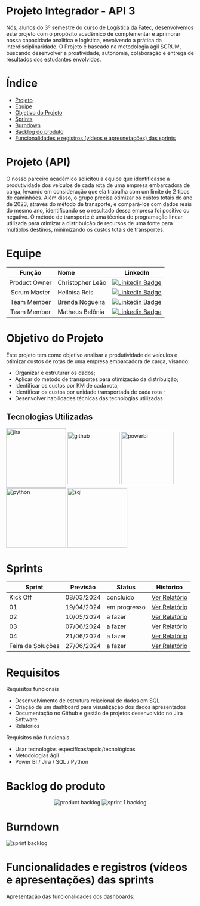 # Projeto Integrador - API 3 

Nós, alunos do 3º semestre do curso de Logística da Fatec, desenvolvemos este projeto com o propósito acadêmico de complementar e aprimorar nossa capacidade analítica e logística, envolvendo a prática da interdisciplinaridade. O Projeto é baseado na metodologia ágil SCRUM, buscando desenvolver a proatividade, autonomia, colaboração e entrega de resultados dos estudantes envolvidos.



# Índice

* [Projeto](#projeto-template)
* [Equipe](#equipe)
* [Objetivo do Projeto](#objetivo-do-projeto)
* [Sprints](#Sprints)
* [Burndown](#Burndown)
* [Backlog do produto](#Backlog-do-produto)
* [Funcionalidades e registros (vídeos e apresnetações) das sprints](#uncionalidades-e-registros-(vídeos-e-apresnetações)-das-sprints)


# Projeto (API) 
O nosso parceiro acadêmico solicitou a equipe que identificasse a produtividade dos veículos de cada rota de uma empresa embarcadora de carga, levando em consideração que ela trabalha com um limite de 2 tipos de caminhões. Além disso, o grupo precisa otimizar os custos totais do ano de 2023, através do método de transporte, e compará-los com dados reais do mesmo ano, identificando se o resultado dessa empresa foi positivo ou negativo.
O método de transporte é uma técnica de programação linear utilizada para otimizar a distribuição de recursos de uma fonte para múltiplos destinos, minimizando os custos totais de transportes.

# Equipe
|    Função     | Nome                                  |                                                                                                                                                      LinkedIn                                                                                                                                                       |
| :-----------: | :------------------------------------ | :-------------------------------------------------------------------------------------------------------------------------------------------------------------------------------------------------------------------------------------------------------------------------------------------------------------------------: |
| Product Owner |   Christopher Leão|     [![Linkedin Badge](https://img.shields.io/badge/Linkedin-blue?style=flat-square&logo=Linkedin&logoColor=white)](https://www.linkedin.com/in/christopher-le%C3%A3o-1953871a9/)          
| Scrum Master  | Helloísa Reis |      [![Linkedin Badge](https://img.shields.io/badge/Linkedin-blue?style=flat-square&logo=Linkedin&logoColor=white)](https://www.linkedin.com/in/helloisareis/) 
| Team Member   | Brenda Nogueira              |         [![Linkedin Badge](https://img.shields.io/badge/Linkedin-blue?style=flat-square&logo=Linkedin&logoColor=white)](https://www.linkedin.com/in/brenda-nogueira-8a61b61a2/) 
|  Team Member  | Matheus Belônia                |         [![Linkedin Badge](https://img.shields.io/badge/Linkedin-blue?style=flat-square&logo=Linkedin&logoColor=white)](https://www.linkedin.com/in/matheus-bel%C3%B4nia-paix%C3%A3o-4b817225a/) 

# Objetivo do Projeto
Este projeto tem como objetivo analisar a produtividade de veículos e otimizar custos de rotas de uma empresa embarcadora de carga, visando:
* Organizar e estruturar os dados;
* Aplicar do método de transportes para otimização da distribuição;
* Identificar os custos por KM de cada rota;
* Identificar os custos por unidade transportada de cada rota ;
* Desenvolver habilidades técnicas das tecnologias utilizadas

## Tecnologias Utilizadas


 <div>
  <img align="center" alt="jira" heigh="50" width="160" src="https://logos-world.net/wp-content/uploads/2021/02/Jira-Logo.png"> 
  
  <img align="center" alt="github" heigh="40" width="140" src="https://1000logos.net/wp-content/uploads/2021/05/GitHub-logo.png"> 
  
  <img align="center" alt="powerbi" heigh="40" width="140" src="https://seeklogo.com/images/P/power-bi-microsoft-logo-E4FC8DE4A9-seeklogo.com.png"> 

  <img align="center" alt="python" heigh="50" width="160" src="https://miro.medium.com/v2/resize:fit:1400/1*ycIMlwgwicqlO6PcFRA-Iw.png"> 
  
  <img align="center" alt="sql" heigh="50" width="160" src="https://github.com/helloisachinaide/ProjetoAPI3/blob/a2054094cd2b5602e88d2a4cca27aba7a11ab1d7/.img/Mysql_logo.png"> 
  

 </div>
  


# Sprints

Sprint | Previsão | Status| Histórico|
|------|--------|------|--------|
|Kick Off | 08/03/2024 | concluído| [Ver Relatório](https://fatecspgov.sharepoint.com/:p:/r/sites/Section_PLG003.A994.N.074.146.20241/Shared%20Documents/General/Kickoff/Kick-off%20API%203N.pptx?d=w5c20a440e6554963941a202617bdd6d4&csf=1&web=1&e=wXXBlM) | 
|01 | 19/04/2024 | em progresso | [Ver Relatório](https://fatecsjc-prd.azurewebsites.net/downloads/estagio/modelo_relatorio_estagio_gpi.docx) | 
|02|  10/05/2024| a fazer |[Ver Relatório](https://fatecsjc-prd.azurewebsites.net/downloads/estagio/modelo_relatorio_estagio_gpi.docx) | 
|03|  07/06/2024 | a fazer|[Ver Relatório](https://fatecsjc-prd.azurewebsites.net/downloads/estagio/modelo_relatorio_estagio_gpi.docx) | 
|04|  21/06/2024 |a fazer |[Ver Relatório](https://fatecsjc-prd.azurewebsites.net/downloads/estagio/modelo_relatorio_estagio_gpi.docx)  | 
|Feira de Soluções|27/06/2024 |a fazer |[Ver Relatório](https://fatecsjc-prd.azurewebsites.net/downloads/estagio/modelo_relatorio_estagio_gpi.docx) | 


# Requisitos

Requisitos funcionais 
- Desenvolvimento de estrutura relacional de dados em SQL
- Criação de um dashboard para visualização dos dados apresentados
- Documentação no Github e gestão de projetos desenvolvido no Jira Software
- Relatórios 

Requisitos não funcionais
- Usar tecnologias especifícas/apoio/tecnológicas
- Metodologias ágil
- Power BI / Jira / SQL / Python
  
# Backlog do produto
  
<div align="center">
    
![product backlog](https://github.com/helloisachinaide/ProjetoAPI3/blob/b9bbbc88181b6259a671cf7227126e0d8a30af67/backlog%20do%20produto.jpeg)
![sprint 1 backlog](https://github.com/helloisachinaide/ProjetoAPI3/blob/58f21720786bc65e256236688d2a593608e3a89b/sprint%201.jpeg)
</div>


# Burndown
![sprint backlog](https://github.com/RoqueMoura/Template/blob/main/.img/Burndown.PNG)



# Funcionalidades e registros (vídeos e apresentações) das sprints

Apresentação das funcionalidades dos dashboards: 



